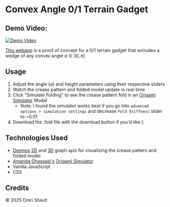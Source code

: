 # Convex Angle 0/1 Terrain Gadget
## Demo Video:
[![Demo Video](https://img.youtube.com/vi/W_kZSaz0OZ4/0.jpg)](https://www.youtube.com/watch?v=W_kZSaz0OZ4 "Demo Video")

[This webapp](https://omri-shavit.github.io/convex_angle_01_terrain_gadget/) is a proof of concept for a 0/1 terrain gadget that extrudes a wedge of any convex angle $\alpha\in [0,\pi]$
## Usage
1. Adjust the angle ($\alpha$) and height parameters using their respective sliders
2. Watch the crease pattern and folded model update in real-time
3. Click "Simulate Folding" to see the crease pattern fold in an [Origami Simulator](https://origamisimulator.org/) Modal
	- Note: I found the simulator works best if you go into `advanced options > simulation settings` and decrease `Fold Stiffness` slider to ~0.01
4. Download the .fold file with the download button if you'd like (:
## Technologies Used
- [Desmos](https://www.desmos.com/) [2D](https://www.desmos.com/api/v1.11/docs/index.html) and [3D](https://www.desmos.com/api/v1.12/docs/3d.html) graph apis for visualizing the crease pattern and folded model
- [Amanda Ghassaei's](http://amandaghassaei.com/) [Origami Simulator](https://origamisimulator.org/)
- Vanilla JavaScript
- CSS
## Credits
© 2025 Omri Shavit